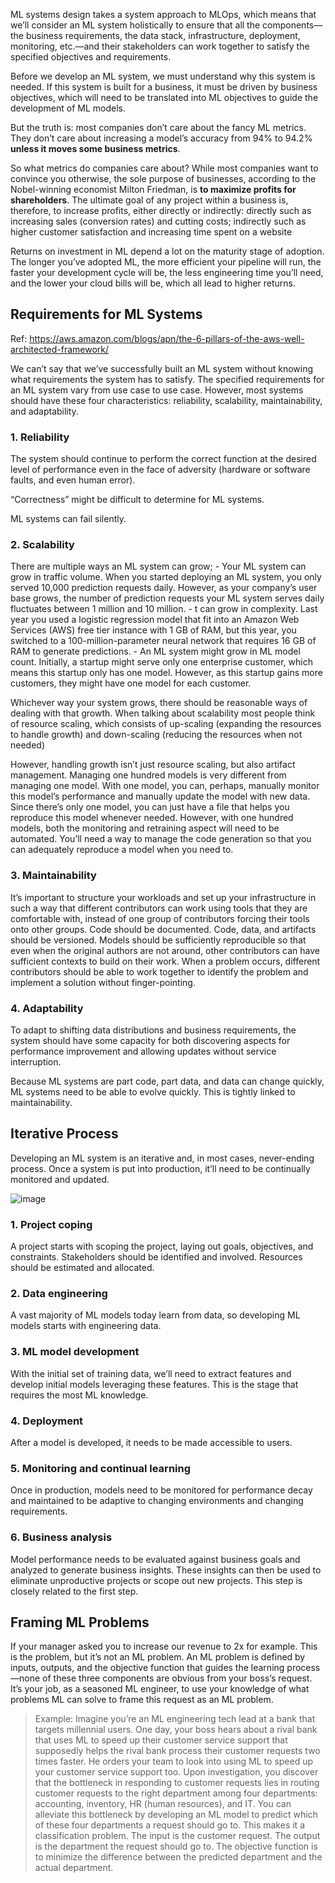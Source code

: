 ML systems design takes a system approach to MLOps, which means that we’ll consider an ML system holistically to ensure that all the components—the business requirements, the data stack, infrastructure, deployment, monitoring, etc.—and their stakeholders can work together to satisfy the specified objectives and requirements.

Before we develop an ML system, we must understand why this system is needed. If this system is built for a business, it must be driven by business objectives, which will need to be translated into ML objectives to guide the development of ML models.

But the truth is: most companies don’t care about the fancy ML metrics. They don’t care about increasing a model’s accuracy from 94% to 94.2% **unless it moves some business metrics**.

So what metrics do companies care about? While most companies want to convince you otherwise, the sole purpose of businesses, according to the Nobel-winning economist Milton Friedman, is **to maximize profits for shareholders**.
The ultimate goal of any project within a business is, therefore, to increase profits, either directly or indirectly: directly such as increasing sales (conversion rates) and cutting costs; indirectly such as higher customer satisfaction and increasing time spent on a website

Returns on investment in ML depend a lot on the maturity stage of adoption. The longer you’ve adopted ML, the more efficient your pipeline will run, the faster your development cycle will be, the less engineering time you’ll need, and the lower your cloud bills will be, which all lead to higher returns. 

## Requirements for ML Systems

Ref: https://aws.amazon.com/blogs/apn/the-6-pillars-of-the-aws-well-architected-framework/

We can’t say that we’ve successfully built an ML system without knowing what requirements the system has to satisfy. The specified requirements for an ML system vary from use case to use case. However, most systems should have these four characteristics: reliability, scalability, maintainability, and adaptability.

### 1. Reliability
The system should continue to perform the correct function at the desired level of performance even in the face of adversity (hardware or software faults, and even human error).

“Correctness” might be difficult to determine for ML systems.

ML systems can fail silently.

### 2. Scalability
There are multiple ways an ML system can grow;
	- Your ML system can grow in traffic volume. When you started deploying an ML system, you only served 10,000 prediction requests daily. However, as your company’s user base grows, the number of prediction requests your ML system serves daily fluctuates between 1 million and 10 million.
	- t can grow in complexity. Last year you used a logistic regression model that fit into an Amazon Web Services (AWS) free tier instance with 1 GB of RAM, but this year, you switched to a 100-million-parameter neural network that requires 16 GB of RAM to generate predictions.
	- An ML system might grow in ML model count. Initially, a startup might serve only one enterprise customer, which means this startup only has one model. However, as this startup gains more customers, they might have one model for each customer. 

Whichever way your system grows, there should be reasonable ways of dealing with that growth. When talking about scalability most people think of resource scaling, which consists of up-scaling (expanding the resources to handle growth) and down-scaling (reducing the resources when not needed)

However, handling growth isn’t just resource scaling, but also artifact management. Managing one hundred models is very different from managing one model. With one model, you can, perhaps, manually monitor this model’s performance and manually update the model with new data. Since there’s only one model, you can just have a file that helps you reproduce this model whenever needed. However, with one hundred models, both the monitoring and retraining aspect will need to be automated. You’ll need a way to manage the code generation so that you can adequately reproduce a model when you need to.

### 3. Maintainability
It’s important to structure your workloads and set up your infrastructure in such a way that different contributors can work using tools that they are comfortable with, instead of one group of contributors forcing their tools onto other groups. Code should be documented. Code, data, and artifacts should be versioned. Models should be sufficiently reproducible so that even when the original authors are not around, other contributors can have sufficient contexts to build on their work. When a problem occurs, different contributors should be able to work together to identify the problem and implement a solution without finger-pointing.

### 4. Adaptability
To adapt to shifting data distributions and business requirements, the system should have some capacity for both discovering aspects for performance improvement and allowing updates without service interruption.

Because ML systems are part code, part data, and data can change quickly, ML systems need to be able to evolve quickly. This is tightly linked to maintainability.

## Iterative Process

Developing an ML system is an iterative and, in most cases, never-ending process. Once a system is put into production, it’ll need to be continually monitored and updated.

![image](https://user-images.githubusercontent.com/37369603/218464156-f5313d5e-90ae-4d26-b2c9-204bfd6a37f8.png)


### 1. Project coping
A project starts with scoping the project, laying out goals, objectives, and constraints. Stakeholders should be identified and involved. Resources should be estimated and allocated.

### 2. Data engineering
A vast majority of ML models today learn from data, so developing ML models starts with engineering data.

### 3. ML model development 
With the initial set of training data, we’ll need to extract features and develop initial models leveraging these features. This is the stage that requires the most ML knowledge.

### 4. Deployment
After a model is developed, it needs to be made accessible to users.

### 5. Monitoring and continual learning
Once in production, models need to be monitored for performance decay and maintained to be adaptive to changing environments and changing requirements.

### 6. Business analysis
Model performance needs to be evaluated against business goals and analyzed to generate business insights. These insights can then be used to eliminate unproductive projects or scope out new projects. This step is closely related to the first step.

## Framing ML Problems

If your manager asked you to increase our revenue to 2x for example. This is the problem, but it’s not an ML problem. An ML problem is defined by inputs, outputs, and the objective function that guides the learning process—none of these three components are obvious from your boss’s request. It’s your job, as a seasoned ML engineer, to use your knowledge of what problems ML can solve to frame this request as an ML problem.

> Example:
> Imagine you’re an ML engineering tech lead at a bank that targets millennial users. One day, your boss hears about a rival bank that uses ML to speed up  their customer service support that supposedly helps the rival bank process their customer requests two times faster. He orders your team to look into using ML to speed up your customer service support too.
> Upon investigation, you discover that the bottleneck in responding to customer requests lies in routing customer requests to the right department among four departments: accounting, inventory, HR (human resources), and IT. You can alleviate this bottleneck by developing an ML model to predict which of these four departments a request should go to. This makes it a classification problem. The input is the customer request. The output is the department the request should go to. The objective function is to minimize the difference between the predicted department and the actual department.

